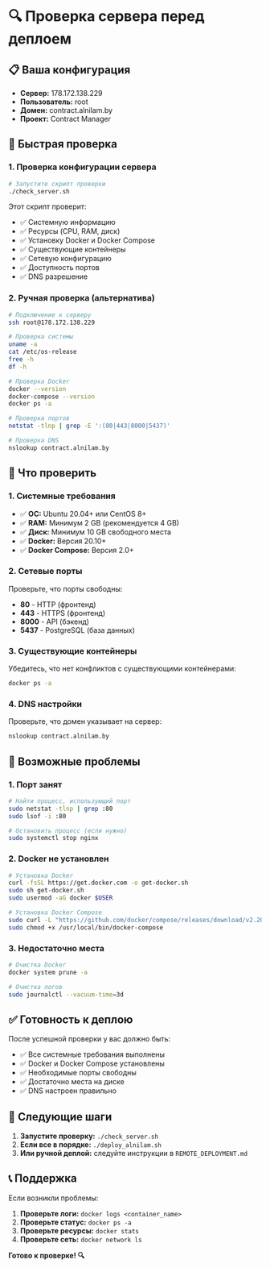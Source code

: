 # 🔍 Проверка сервера перед деплоем

## 📋 Ваша конфигурация

- **Сервер:** 178.172.138.229
- **Пользователь:** root
- **Домен:** contract.alnilam.by
- **Проект:** Contract Manager

## 🚀 Быстрая проверка

### 1. Проверка конфигурации сервера

```bash
# Запустите скрипт проверки
./check_server.sh
```

Этот скрипт проверит:
- ✅ Системную информацию
- ✅ Ресурсы (CPU, RAM, диск)
- ✅ Установку Docker и Docker Compose
- ✅ Существующие контейнеры
- ✅ Сетевую конфигурацию
- ✅ Доступность портов
- ✅ DNS разрешение

### 2. Ручная проверка (альтернатива)

```bash
# Подключение к серверу
ssh root@178.172.138.229

# Проверка системы
uname -a
cat /etc/os-release
free -h
df -h

# Проверка Docker
docker --version
docker-compose --version
docker ps -a

# Проверка портов
netstat -tlnp | grep -E ':(80|443|8000|5437)'

# Проверка DNS
nslookup contract.alnilam.by
```

## 🔧 Что проверить

### 1. Системные требования

- ✅ **ОС:** Ubuntu 20.04+ или CentOS 8+
- ✅ **RAM:** Минимум 2 GB (рекомендуется 4 GB)
- ✅ **Диск:** Минимум 10 GB свободного места
- ✅ **Docker:** Версия 20.10+
- ✅ **Docker Compose:** Версия 2.0+

### 2. Сетевые порты

Проверьте, что порты свободны:
- **80** - HTTP (фронтенд)
- **443** - HTTPS (фронтенд)
- **8000** - API (бэкенд)
- **5437** - PostgreSQL (база данных)

### 3. Существующие контейнеры

Убедитесь, что нет конфликтов с существующими контейнерами:
```bash
docker ps -a
```

### 4. DNS настройки

Проверьте, что домен указывает на сервер:
```bash
nslookup contract.alnilam.by
```

## 🚨 Возможные проблемы

### 1. Порт занят

```bash
# Найти процесс, использующий порт
sudo netstat -tlnp | grep :80
sudo lsof -i :80

# Остановить процесс (если нужно)
sudo systemctl stop nginx
```

### 2. Docker не установлен

```bash
# Установка Docker
curl -fsSL https://get.docker.com -o get-docker.sh
sudo sh get-docker.sh
sudo usermod -aG docker $USER

# Установка Docker Compose
sudo curl -L "https://github.com/docker/compose/releases/download/v2.20.0/docker-compose-$(uname -s)-$(uname -m)" -o /usr/local/bin/docker-compose
sudo chmod +x /usr/local/bin/docker-compose
```

### 3. Недостаточно места

```bash
# Очистка Docker
docker system prune -a

# Очистка логов
sudo journalctl --vacuum-time=3d
```

## ✅ Готовность к деплою

После успешной проверки у вас должно быть:

- ✅ Все системные требования выполнены
- ✅ Docker и Docker Compose установлены
- ✅ Необходимые порты свободны
- ✅ Достаточно места на диске
- ✅ DNS настроен правильно

## 🚀 Следующие шаги

1. **Запустите проверку:** `./check_server.sh`
2. **Если все в порядке:** `./deploy_alnilam.sh`
3. **Или ручной деплой:** следуйте инструкции в `REMOTE_DEPLOYMENT.md`

## 📞 Поддержка

Если возникли проблемы:

1. **Проверьте логи:** `docker logs <container_name>`
2. **Проверьте статус:** `docker ps -a`
3. **Проверьте ресурсы:** `docker stats`
4. **Проверьте сеть:** `docker network ls`

**Готово к проверке! 🔍** 